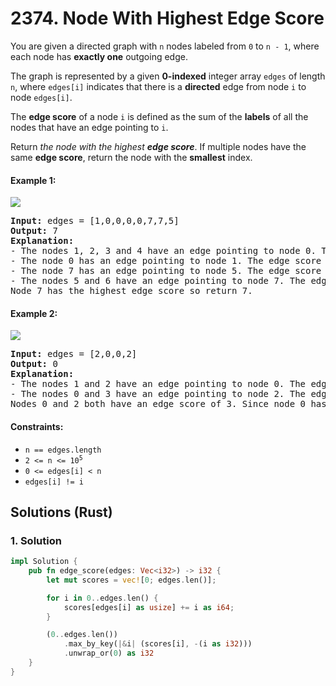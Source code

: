 # 2374. Node With Highest Edge Score
You are given a directed graph with `n` nodes labeled from `0` to `n - 1`, where each node has **exactly one** outgoing edge.

The graph is represented by a given **0-indexed** integer array `edges` of length `n`, where `edges[i]` indicates that there is a **directed** edge from node `i` to node `edges[i]`.

The **edge score** of a node `i` is defined as the sum of the **labels** of all the nodes that have an edge pointing to `i`.

Return *the node with the highest **edge score***. If multiple nodes have the same **edge score**, return the node with the **smallest** index.

#### Example 1:
![](https://assets.leetcode.com/uploads/2022/06/20/image-20220620195403-1.png)
<pre>
<strong>Input:</strong> edges = [1,0,0,0,0,7,7,5]
<strong>Output:</strong> 7
<strong>Explanation:</strong>
- The nodes 1, 2, 3 and 4 have an edge pointing to node 0. The edge score of node 0 is 1 + 2 + 3 + 4 = 10.
- The node 0 has an edge pointing to node 1. The edge score of node 1 is 0.
- The node 7 has an edge pointing to node 5. The edge score of node 5 is 7.
- The nodes 5 and 6 have an edge pointing to node 7. The edge score of node 7 is 5 + 6 = 11.
Node 7 has the highest edge score so return 7.
</pre>

#### Example 2:
![](https://assets.leetcode.com/uploads/2022/06/20/image-20220620200212-3.png)
<pre>
<strong>Input:</strong> edges = [2,0,0,2]
<strong>Output:</strong> 0
<strong>Explanation:</strong>
- The nodes 1 and 2 have an edge pointing to node 0. The edge score of node 0 is 1 + 2 = 3.
- The nodes 0 and 3 have an edge pointing to node 2. The edge score of node 2 is 0 + 3 = 3.
Nodes 0 and 2 both have an edge score of 3. Since node 0 has a smaller index, we return 0.
</pre>

#### Constraints:
* `n == edges.length`
* <code>2 <= n <= 10<sup>5</sup></code>
* `0 <= edges[i] < n`
* `edges[i] != i`

## Solutions (Rust)

### 1. Solution
```Rust
impl Solution {
    pub fn edge_score(edges: Vec<i32>) -> i32 {
        let mut scores = vec![0; edges.len()];

        for i in 0..edges.len() {
            scores[edges[i] as usize] += i as i64;
        }

        (0..edges.len())
            .max_by_key(|&i| (scores[i], -(i as i32)))
            .unwrap_or(0) as i32
    }
}
```
